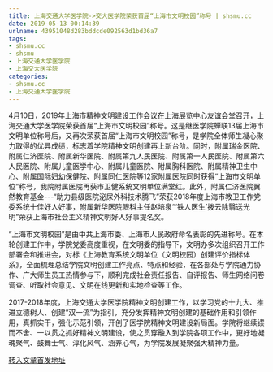 ```yaml
---
title: 上海交通大学医学院->交大医学院荣获首届“上海市文明校园”称号 | shsmu.cc
date: 2019-05-13 00:14:39
urlname: 43951048d283bddcde092563d1bd36a7
tags: 
- shsmu.cc
- shsmu
- 上海交通大学医学院
- 上海交大医学院
categories:
- shsmu.cc
- 上海交通大学医学院
---
```



4月10日，2019年上海市精神文明建设工作会议在上海展览中心友谊会堂召开，上海交通大学医学院荣获首届“上海市文明校园”称号。这是继医学院蝉联13届上海市文明单位称号后，又再次荣获首届“上海市文明校园”称号，是学院全体师生凝心聚力取得的优异成绩，标志着学院精神文明创建再上新台阶。同时，附属瑞金医院、附属仁济医院、附属新华医院、附属第九人民医院、附属第一人民医院、附属第六人民医院、附属儿童医学中心、附属儿童医院、附属胸科医院、附属精神卫生中心、附属国际妇幼保健院、附属同仁医院等12家附属医院同时获得“上海市文明单位”称号，我院附属医院再获市卫健系统文明单位满堂红。此外，附属仁济医院翼然教育基金---“助力县级医院泌尿外科技术腾飞”荣获2018年度上海市教卫工作党委系统十佳好人好事，附属新华医院眼科主任赵培泉“‘铁人医生’拨云除翳送光明”荣获上海市社会主义精神文明好人好事提名奖。

“上海市文明校园”是由中共上海市委、上海市人民政府命名表彰的先进称号。在本轮创建工作中，学院党委高度重视，在文明委的指导下，文明办多次组织召开工作部署会和推进会，对标《上海教育系统文明单位（文明校园）创建评价指标体系》，全面梳理总结学院文明创建工作亮点、特点和经验，在各部处与学院通力协作、广大师生员工热情参与下，顺利完成社会责任报告、自评报告、师生网络问卷调查、听取社会意见、文明在线更新和实地检查等工作。

2017-2018年度，上海交通大学医学院精神文明创建工作，以学习党的十九大、推进立德树人、创建“双一流”为指引，充分发挥精神文明创建的基础作用和引领作用，真抓实干，强化示范引领，开创了医学院精神文明建设新局面。学院将继续锲而不舍、一以贯之抓好精神文明建设，使之贯穿融入到学院各项工作中，更好地凝魂聚气、鼓舞士气、淳化风气、涵养心气，为学院发展凝聚强大精神力量。





[转入文章首发地址](https://www.shsmu.edu.cn/news/info/1002/16222.htm)